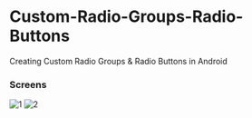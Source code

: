 # Custom-Radio-Groups-Radio-Buttons
Creating Custom Radio Groups &amp; Radio Buttons in Android

### Screens

![1](https://user-images.githubusercontent.com/10918083/33162004-1dbc4b92-d04d-11e7-86a3-9a564db020b8.png) ![2](https://user-images.githubusercontent.com/10918083/33162016-2dac0b96-d04d-11e7-8de0-6696fbdffee5.png)

